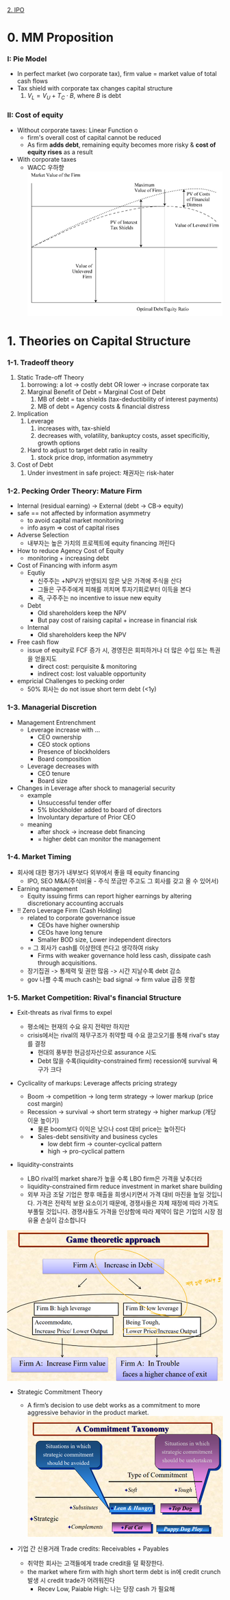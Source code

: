 
[2. IPO](2.%20IPO.md)
# 0. MM Proposition
### I: Pie Model
- In perfect market (wo corporate tax), firm value = market value of total cash flows
- Tax shield with corporate tax changes capital structure
	1. $V_L = V_U + T_C \cdot B$, where $B$ is debt
### II: Cost of equity
- Without corporate taxes: Linear Function o
	- firm's overall cost of capital cannot be reduced
	- As  firm **adds debt**, remaining equity becomes more risky & **cost of equity rises** as a result
- With corporate taxes
	- WACC 우하향 ![](resource/Pasted%20image%2020241025203106.jpg)

# 1. Theories on Capital Structure

### 1-1. Tradeoff theory
1. Static Trade-off Theory
	1. borrowing:  a lot -> costly debt OR lower -> incrase corporate tax
	2. Marginal Benefit of Debt = Marginal Cost of Debt
		1. MB of debt = tax shields (tax-deductibility of interest payments)
		2. MB of debt = Agency costs & financial distress
2. Implication
	1. Leverage
		1. increases with, tax-shield
		2. decreases with, volatility, bankuptcy costs, asset specificitiy, growth options
	2. Hard to adjust to target debt ratio in reailty
		1. stock price drop, information asymmetry
3.  Cost of Debt
	1. Under investment in safe project: 채권자는 risk-hater



### 1-2. Pecking Order Theory: Mature Firm
- Internal (residual earning) -> External (debt -> CB-> equity)
- safe == not affected by information asymmetry
	- to avoid capital market monitoring
	- info asym => cost of capital rises
- Adverse Selection
	- 내부자는 높은 가치의 프로젝트에 equity financing 꺼린다
- How to reduce Agency Cost of Equity
	- monitoring + increasing debt 
- Cost of Financing with inform asym
	- Equtiy
		- 신주주는 +NPV가 반영되지 않은 낮은 가격에 주식을 산다
		- 그들은 구주주에게 피해를 끼치며 투자기회로부터 이득을 본다
		- 즉, 구주주는 no incentive to issue new equity
	- Debt
		- Old shareholders keep the NPV
		- But pay cost of raising capital + increase in financial risk
	- Internal
		- Old shareholders keep the NPV
- Free cash flow
	- issue of equity로 FCF 증가 시, 경영진은 회피하거나 더 많은 수입 또는 특권을 얻을지도  
		- direct cost: perquisite & monitoring
		- indirect cost: lost valuable opportunity
- empricial Challenges to pecking order 
	- 50% 회사는 do not issue short term debt (<1y)


### 1-3. Managerial Discretion 
- Management Entrenchment
	- Leverage increase with ...
		- CEO ownership
		- CEO stock options
		- Presence of blockholders
		- Board composition
	- Leverage decreases with
		- CEO tenure
		- Board size
- Changes in Leverage after shock to managerial security
	- example
		- Unsuccessful tender offer
		- 5% blockholder added to board of directors
		- Involuntary departure of Prior CEO
	- meaning
		- after shock -> increase debt financing
		- = higher debt can monitor the management



### 1-4. Market Timing
- 회사에 대한 평가가 내부보다 외부에서 좋을 때 equity financing
	- IPO, SEO M&A(주식비율 - 주식 쪼금만 주고도 그 회사를 갖고 올 수 있어서)
- Earning management
	- Equity issuing firms can report higher earnings by altering discretionary accounting accruals
- !! Zero Leverage Firm (Cash Holding)
	- related to corporate governance issue
		- CEOs have higher ownership
		- CEOs have long tenure
		- Smaller BOD size, Lower independent directors
	- = 그 회사가 cash를 이상한데 쓴다고 생각하여 risky
		- Firms with weaker governance hold less cash, dissipate cash through acquisitions.
	- 장기집권 -> 통제력 및 권한 많음 -> 시간 지날수록 debt 감소
	- gov 나쁠 수록 much cash는 bad signal -> firm value 급증 못함


### 1-5. Market Competition: Rival's financial Structure

- Exit-threats as rival firms to expel
	- 평소에는 현재의 수요 유지 전략만 하지만
	- crisis에서는 rival의 재무구조가 취약할 때 수요 끌고오기를 통해 rival's stay를 결정
		- 현대의 풍부한 현금성자산으로 assurance 시도
		- Debt 많을 수록(liquidity-constrained firm) recession에 survival 욕구가 크다

- Cyclicality of markups: Leverage affects pricing strategy
	- Boom -> competition -> long term strategy -> lower markup (price cost margin)
	- Recession -> survival -> short term strategy -> higher markup (개당 이윤 높이기)
		- 물론 boom보다 이익은 낮으나 cost 대비 price는 높아진다
	- - Sales-debt sensitivity and business cycles
		- low debt firm -> counter-cyclical pattern
		- high -> pro-cyclical pattern
- liquidity-constraints
	- LBO rival의 market share가 높을 수록 LBO firm은 가격을 낮추더라
	- liquidity-constrained firm reduce investment in market share building
	- 외부 자금 조달 기업은 향후 매출을 희생시키면서 가격 대비 마진을 높일 것입니다. 가격은 전략적 보완 요소이기 때문에,  경쟁사들은 자체 재정에 따라 가격도 부풀릴 것입니다. 경쟁사들도 가격을 인상함에 따라 제약이 많은 기업의 시장 점유율 손실이 감소합니다


![](resource/Pasted%20image%2020241025234133.png)


- Strategic Commitment Theory
	- A firm’s decision to use debt works as a commitment to more aggressive behavior in the product market. ![](resource/Pasted%20image%2020241025235146.png)

- 기업 간 신용거래 Trade credits: Receivables + Payables
	- 취약한 회사는 고객들에게 trade credit을 덜 확장한다.
	- the market where firm with high short term debt is in에 credit crunch 발생 시 credit trade가 어려워진다
		- Recev Low, Paiable High: 나는 당장 cash 가 필요해